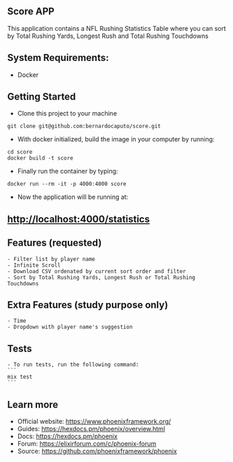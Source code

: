 ## Score APP

This application contains a NFL Rushing Statistics Table where you can sort by Total Rushing Yards, Longest Rush and Total Rushing Touchdowns

## System Requirements:
  - Docker

## Getting Started
  - Clone this project to your machine

```
git clone git@github.com:bernardocaputo/score.git
```

  - With docker initialized, build the image in your computer by running: 
```
cd score
docker build -t score 
```

  - Finally run the container by typing:
```
docker run --rm -it -p 4000:4000 score
```

  - Now the application will be running at:
## [http://localhost:4000/statistics](http://localhost:4000/statistics)

## Features (requested)
    - Filter list by player name
    - Infinite Scroll
    - Download CSV ordenated by current sort order and filter
    - Sort by Total Rushing Yards, Longest Rush or Total Rushing Touchdowns
    
## Extra Features (study purpose only)
    - Time
    - Dropdown with player name's suggestion

## Tests
    - To run tests, run the following command:
    ```
    mix test
    ```


## Learn more
  * Official website: https://www.phoenixframework.org/
  * Guides: https://hexdocs.pm/phoenix/overview.html
  * Docs: https://hexdocs.pm/phoenix
  * Forum: https://elixirforum.com/c/phoenix-forum
  * Source: https://github.com/phoenixframework/phoenix
